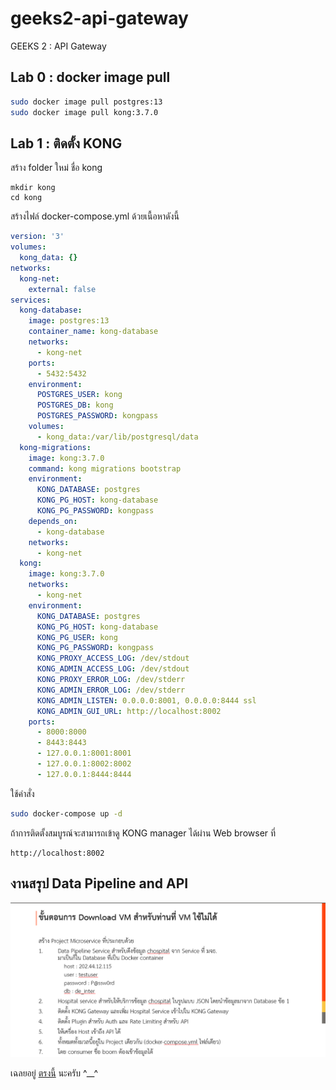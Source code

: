 # geeks2-api-gateway
GEEKS 2 : API Gateway

## Lab 0 : docker image pull
```sh
sudo docker image pull postgres:13
sudo docker image pull kong:3.7.0
```
## Lab 1 : ติดตั้ง KONG
สร้าง folder ใหม่ ชื่อ kong
```
mkdir kong
cd kong
```
สร้างไฟล์ docker-compose.yml ด้วยเนื้อหาดังนี้
```yml
version: '3'
volumes:
  kong_data: {}
networks:
  kong-net:
    external: false
services:
  kong-database:
    image: postgres:13
    container_name: kong-database
    networks:
      - kong-net
    ports:
      - 5432:5432
    environment:
      POSTGRES_USER: kong
      POSTGRES_DB: kong
      POSTGRES_PASSWORD: kongpass
    volumes:
      - kong_data:/var/lib/postgresql/data
  kong-migrations:
    image: kong:3.7.0
    command: kong migrations bootstrap
    environment:
      KONG_DATABASE: postgres
      KONG_PG_HOST: kong-database
      KONG_PG_PASSWORD: kongpass
    depends_on:
      - kong-database
    networks:
      - kong-net
  kong:
    image: kong:3.7.0
    networks:
      - kong-net
    environment:
      KONG_DATABASE: postgres
      KONG_PG_HOST: kong-database
      KONG_PG_USER: kong
      KONG_PG_PASSWORD: kongpass
      KONG_PROXY_ACCESS_LOG: /dev/stdout
      KONG_ADMIN_ACCESS_LOG: /dev/stdout
      KONG_PROXY_ERROR_LOG: /dev/stderr
      KONG_ADMIN_ERROR_LOG: /dev/stderr
      KONG_ADMIN_LISTEN: 0.0.0.0:8001, 0.0.0.0:8444 ssl
      KONG_ADMIN_GUI_URL: http://localhost:8002
    ports:
      - 8000:8000
      - 8443:8443
      - 127.0.0.1:8001:8001
      - 127.0.0.1:8002:8002
      - 127.0.0.1:8444:8444
```
ใช้คำสั่ง
```sh
sudo docker-compose up -d
```
ถ้าการติดตั้งสมบูรณ์จะสามารถเข้าดู KONG manager ได้ผ่าน Web browser ที่
```
http://localhost:8002
```

## งานสรุป Data Pipeline and API
![งานสรุป Data Pipeline and API](image.png)

เฉลยอยู่ [ตรงนี้](final.zip) นะครับ ^__^
